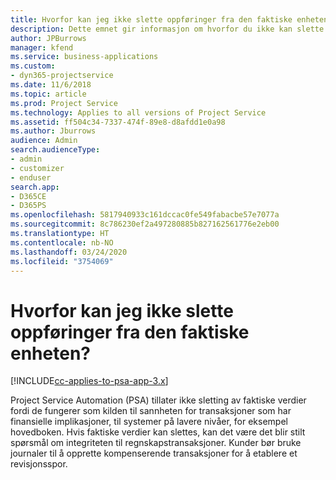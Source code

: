 ```yaml
---
title: Hvorfor kan jeg ikke slette oppføringer fra den faktiske enheten?
description: Dette emnet gir informasjon om hvorfor du ikke kan slette oppføringer fra den faktiske enheten.
author: JPBurrows
manager: kfend
ms.service: business-applications
ms.custom:
- dyn365-projectservice
ms.date: 11/6/2018
ms.topic: article
ms.prod: Project Service
ms.technology: Applies to all versions of Project Service
ms.assetid: ff504c34-7337-474f-89e8-d8afdd1e0a98
ms.author: Jburrows
audience: Admin
search.audienceType:
- admin
- customizer
- enduser
search.app:
- D365CE
- D365PS
ms.openlocfilehash: 5817940933c161dccac0fe549fabacbe57e7077a
ms.sourcegitcommit: 8c786230ef2a497280885b827162561776e2eb00
ms.translationtype: HT
ms.contentlocale: nb-NO
ms.lasthandoff: 03/24/2020
ms.locfileid: "3754069"
---
```

# <a name="why-cant-i-delete-records-from-the-actuals-entity"></a>Hvorfor kan jeg ikke slette oppføringer fra den faktiske enheten?

[!INCLUDE[cc-applies-to-psa-app-3.x](../includes/cc-applies-to-psa-app-3x.md)]

Project Service Automation (PSA) tillater ikke sletting av faktiske verdier fordi de fungerer som kilden til sannheten for transaksjoner som har finansielle implikasjoner, til systemer på lavere nivåer, for eksempel hovedboken. Hvis faktiske verdier kan slettes, kan det være det blir stilt spørsmål om integriteten til regnskapstransaksjoner. Kunder bør bruke journaler til å opprette kompenserende transaksjoner for å etablere et revisjonsspor.

